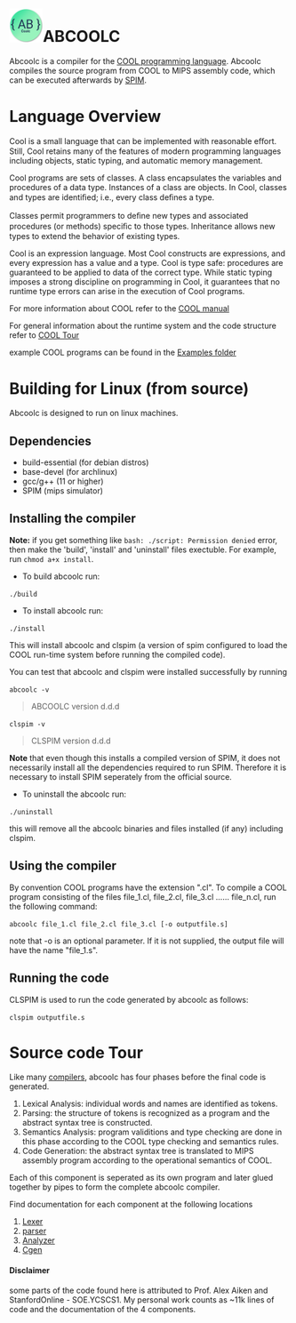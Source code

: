 <h1><span><img src ="docs/art/abcoolc-logo.png" alt = "cranberries" width="12%"></span><span>ABCOOLC</span></h1>

Abcoolc is a compiler for the [COOL programming language](https://en.wikipedia.org/wiki/Cool_(programming_language)). Abcoolc compiles the source program from COOL to MIPS assembly code, which can be executed afterwards by [SPIM](https://en.wikipedia.org/wiki/Spim).

# Language Overview 

Cool is a small language that can be implemented with reasonable eﬀort. Still, Cool retains many of the features of modern programming languages including objects, static typing, and automatic memory management.

Cool programs are sets of classes. A class encapsulates the variables and procedures of a data type.
Instances of a class are objects. In Cool, classes and types are identiﬁed; i.e., every class deﬁnes a type.

Classes permit programmers to deﬁne new types and associated procedures (or methods) speciﬁc to those
types. Inheritance allows new types to extend the behavior of existing types.

Cool is an expression language. Most Cool constructs are expressions, and every expression has a
value and a type. Cool is type safe: procedures are guaranteed to be applied to data of the correct type.
While static typing imposes a strong discipline on programming in Cool, it guarantees that no runtime
type errors can arise in the execution of Cool programs.
 
For more information about COOL refer to the [COOL manual](docs/cool-manual.pdf)

For general information about the runtime system and the code structure refer to [COOL Tour](docs/cool-tour.pdf)

example COOL programs can be found in the [Examples folder](examples)


# Building for Linux (from source)

Abcoolc is designed to run on linux machines.

## Dependencies 

- build-essential (for debian distros)
- base-devel (for archlinux)
- gcc/g++ (11 or higher)
- SPIM (mips simulator)

## Installing the compiler

**Note:** if you get something like `bash: ./script: Permission denied` error, then make the 'build', 'install' and 'uninstall' files exectuble. For example, run `chmod a+x install`.

- To build abcoolc run:

`./build`

- To install abcoolc run:

`./install`

This will install abcoolc and clspim (a version of spim configured to load the COOL run-time system before running the compiled code). 

You can test that abcoolc and clspim were installed successfully by running

`abcoolc -v`
> ABCOOLC version d.d.d

`clspim -v`
> CLSPIM version d.d.d

**Note** that even though this installs a compiled version of SPIM, it does not necessarily install all
the dependencies required to run SPIM. Therefore it is necessary to install SPIM seperately from the official source.

- To uninstall the abcoolc run:

`./uninstall`

this will remove all the abcoolc binaries and files installed (if any) including clspim.

## Using the compiler

By convention COOL programs have the extension ".cl". To compile a COOL program consisting of the files
file_1.cl, file_2.cl, file_3.cl ...... file_n.cl, run the following command: 

`abcoolc file_1.cl file_2.cl file_3.cl [-o outputfile.s]`

note that -o is an optional parameter. If it is not supplied, the output file will have the name "file_1.s". 

## Running the code

CLSPIM is used to run the code generated by abcoolc as follows:

`clspim outputfile.s`

# Source code Tour 

Like many [compilers](https://en.wikipedia.org/wiki/Compiler), abcoolc has four phases before the final code is generated.

1. Lexical Analysis: individual words and names are identified as tokens.
2. Parsing: the structure of tokens is recognized as a program and the abstract syntax tree is constructed.
3. Semantics Analysis: program validitions and type checking are done in this phase according to the COOL type checking and semantics rules.
4. Code Generation: the abstract syntax tree is translated to MIPS assembly program according to the operational semantics of COOL.

Each of this component is seperated as its own program and later glued together by pipes to form the complete abcoolc compiler. 

Find documentation for each component at the following locations

1. [Lexer](src/lexer)
2. [parser](src/parser)
3. [Analyzer](src/analyzer)
4. [Cgen](src/cgen)


#### Disclaimer

some parts of the code found here is attributed to Prof. Alex Aiken and StanfordOnline - SOE.YCSCS1. My personal work counts as ~11k lines of code and the documentation of the 4 components.